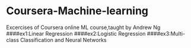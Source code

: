 # Coursera-Machine-learning
Excercises of Coursera online ML course,taught by Andrew Ng
####ex1:Linear Regression
####ex2:Logistic Regression
####ex3:Multi-class Classification and Neural Networks

